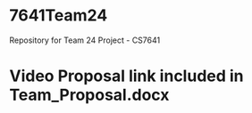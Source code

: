 # 7641Team24
Repository for Team 24 Project - CS7641
# Video Proposal link included in Team_Proposal.docx
